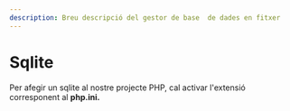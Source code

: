 ```yaml
---
description: Breu descripció del gestor de base  de dades en fitxer
---
```


# Sqlite

Per afegir un sqlite al nostre projecte PHP, cal activar l'extensió corresponent al **php.ini.**

